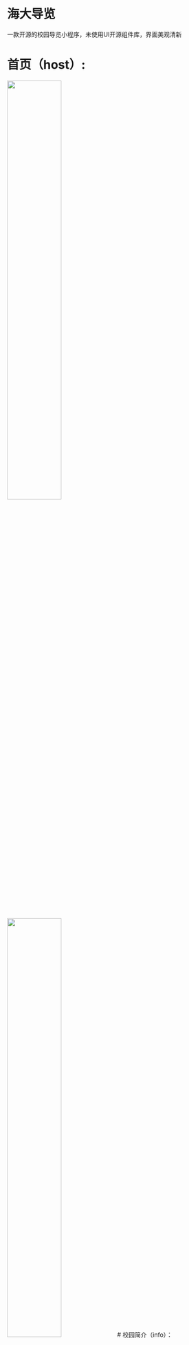 # 海大导览
一款开源的校园导览小程序，未使用UI开源组件库，界面美观清新
# 首页（host）:
<img src="https://github.com/YXZYG/Campus-Guide/blob/master/images/1.png" width="50%" height="50%">
<img src="https://github.com/YXZYG/Campus-Guide/blob/master/images/2.png" width="50%" height="50%">
# 校园简介（info）：
<img src="https://github.com/YXZYG/Campus-Guide/blob/master/images/intro.png" width="50%" height="50%">
# 校园导览（map）：
<img src="https://github.com/YXZYG/Campus-Guide/blob/master/images/map.png" width="50%" height="50%">
# 校园风光（photo）：
<img src="https://github.com/YXZYG/Campus-Guide/blob/master/images/photo.png" width="50%" height="50%">
# 学校分数线（grade）：
<img src="https://github.com/YXZYG/Campus-Guide/blob/master/images/grade.png" width="50%" height="50%">
# 校内找队友（fair）：
<img src="https://github.com/YXZYG/Campus-Guide/blob/master/images/friend.png" width="50%" height="50%">

# 注意：
在使用前请先将images文件夹中的例图删除，欢迎star
